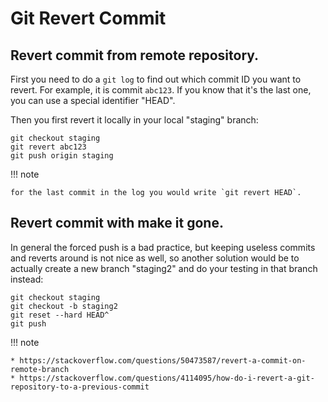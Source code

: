 # Git Revert Commit

## Revert commit from remote repository.

First you need to do a `git log` to find out which commit ID you want to revert.
For example, it is commit `abc123`. If you know that it's the last one, you can use a special identifier "HEAD".

Then you first revert it locally in your local "staging" branch:

```shell
git checkout staging
git revert abc123
git push origin staging
```

!!! note

    for the last commit in the log you would write `git revert HEAD`.

## Revert commit with make it gone.

In general the forced push is a bad practice, but keeping useless commits and
reverts around is not nice as well, so another solution would be to actually
create a new branch "staging2" and do your testing in that branch instead:

```shell
git checkout staging
git checkout -b staging2
git reset --hard HEAD^
git push
```


!!! note

    * https://stackoverflow.com/questions/50473587/revert-a-commit-on-remote-branch
    * https://stackoverflow.com/questions/4114095/how-do-i-revert-a-git-repository-to-a-previous-commit
